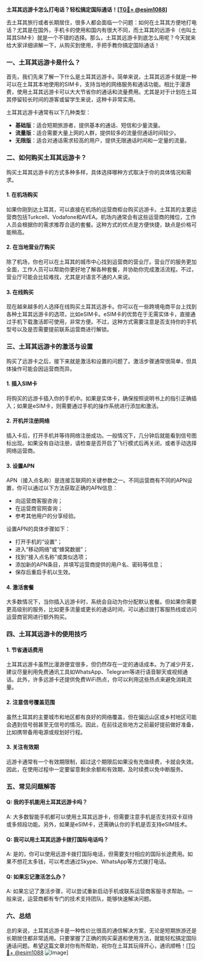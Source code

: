 **土耳其远游卡怎么打电话？轻松搞定国际通话！[[TG💪+ @esim1088](https://t.me/s/esim1088)]**

去土耳其旅行或者长期居住，很多人都会面临一个问题：如何在土耳其方便地打电话？尤其是在国外，手机卡的使用和国内有很大不同，而土耳其的远游卡（也叫土耳其SIM卡）就是一个不错的选择。那么，土耳其远游卡到底怎么用呢？今天就来给大家详细讲解一下，从购买到使用，手把手教你搞定国际通话！

### 一、土耳其远游卡是什么？

首先，我们先来了解一下什么是土耳其远游卡。简单来说，土耳其远游卡就是一种可以在土耳其本地使用的SIM卡，支持当地的网络服务和通话功能。相比于漫游费，使用土耳其远游卡可以大大节省你的通话和流量费用。尤其是对于计划在土耳其停留较长时间的游客或留学生来说，这种卡非常实用。

土耳其远游卡通常有以下几种类型：
- **基础版**：适合短期旅游者，提供基本的通话、短信和少量流量。
- **流量版**：适合需要大量上网的人群，提供较多的流量但通话时间较少。
- **无限版**：适合对通话需求较高的用户，提供无限通话时间和一定量的流量。

### 二、如何购买土耳其远游卡？

购买土耳其远游卡的方式多种多样，具体选择哪种方式取决于你的具体情况和需求。

#### 1. 在机场购买
如果你刚到达土耳其，可以直接在机场的运营商柜台购买远游卡。土耳其的主要运营商包括Turkcell、Vodafone和AVEA。机场内通常会有这些运营商的摊位，工作人员会根据你的需求推荐合适的套餐。这种方式的优点是方便快捷，缺点是价格可能稍高。

#### 2. 在当地营业厅购买
除了机场，你也可以在土耳其的城市中心找到运营商的营业厅。营业厅的服务更加全面，工作人员可以帮助你更好地了解各种套餐，并协助你完成激活流程。不过，营业厅可能会比较难找，尤其是对语言不通的人来说。

#### 3. 在线购买
现在越来越多的人选择在线购买土耳其远游卡。你可以在一些跨境电商平台上找到各种土耳其远游卡的选项，比如eSIM卡。eSIM卡的优势在于无需实体卡，直接通过手机下载激活即可使用，非常方便。不过，这种方式需要注意是否支持你的手机型号以及是否需要提前联系运营商进行解锁。

### 三、土耳其远游卡的激活与设置

购买了远游卡之后，接下来就是激活和设置的问题了。激活步骤通常很简单，但具体操作可能会因运营商而异。

#### 1. 插入SIM卡
将购买的远游卡插入你的手机中。如果是实体卡，确保按照说明书上的指引正确插入；如果是eSIM卡，则需要通过手机的操作系统进行添加和激活。

#### 2. 开机并注册网络
插入卡后，打开手机并等待网络注册成功。一般情况下，几分钟后就能看到信号图标出现。如果没有自动注册，请检查是否开启了飞行模式后再关闭，或者手动选择网络运营商。

#### 3. 设置APN
APN（接入点名称）是连接互联网的关键参数之一。不同运营商有不同的APN设置，你可以通过以下方法获取正确的APN信息：
- 向运营商客服咨询；
- 在运营商官网查询；
- 参考其他用户的分享经验。

设置APN的具体步骤如下：
- 打开手机的“设置”；
- 进入“移动网络”或“蜂窝数据”；
- 找到“接入点名称”或类似选项；
- 添加新的APN条目，并填写运营商提供的用户名、密码等信息；
- 保存后重启手机以生效。

#### 4. 激活套餐
大多数情况下，当你插入远游卡时，系统会自动为你分配默认套餐。但如果你需要更高级别的服务，比如更多流量或更长的通话时间，可以通过拨打客服热线或访问运营商官网进行额外购买。

### 四、土耳其远游卡的使用技巧

#### 1. 节省通话费用
土耳其远游卡虽然比漫游便宜很多，但仍然存在一定的通话成本。为了减少开支，建议尽量利用免费通讯工具如WhatsApp、Telegram等进行语音聊天或视频通话。此外，许多远游卡还提供免费WiFi热点，你可以利用这些热点来避免消耗流量。

#### 2. 注意信号覆盖范围
虽然土耳其的主要城市和地区都有良好的网络覆盖，但在偏远山区或乡村地区可能会遇到信号弱甚至无信号的情况。因此，在前往这些地方之前最好提前做好准备，比如携带备用电源或规划好行程。

#### 3. 关注有效期
远游卡通常有一个有效期限制，超过这个期限后如果没有充值续费，卡就会失效。因此，在使用过程中一定要留意剩余余额和有效期，及时续费以免中断服务。

### 五、常见问题解答

#### Q: 我的手机能用土耳其远游卡吗？
A: 大多数智能手机都可以使用土耳其远游卡，但需要注意手机是否支持双卡双待或多频段功能。另外，如果是eSIM卡，还需确认你的手机是否支持eSIM技术。

#### Q: 我可以用土耳其远游卡拨打国际电话吗？
A: 是的，你可以使用远游卡拨打国际电话，但需要支付相应的国际长途费用。如果不想花太多钱，可以考虑通过Skype、WhatsApp等方式拨打电话。

#### Q: 如果忘记激活怎么办？
A: 如果忘记了激活步骤，可以尝试重新启动手机或联系运营商客服寻求帮助。一般来说，运营商都有专门的技术支持团队，能够快速解决问题。

### 六、总结

总的来说，土耳其远游卡是一种性价比很高的通信解决方案，无论是短期旅游还是长期居住都非常适用。只要掌握了正确的购买渠道和使用方法，就能轻松搞定国际通话问题。希望这篇文章对你有所帮助，祝你在土耳其玩得开心，通讯顺畅！[[TG💪+ @esim1088](https://t.me/s/esim1088) ![Image](https://i.postimg.cc/4NQfJmqS/Snipaste-2025-05-13-00-14-12.png)]